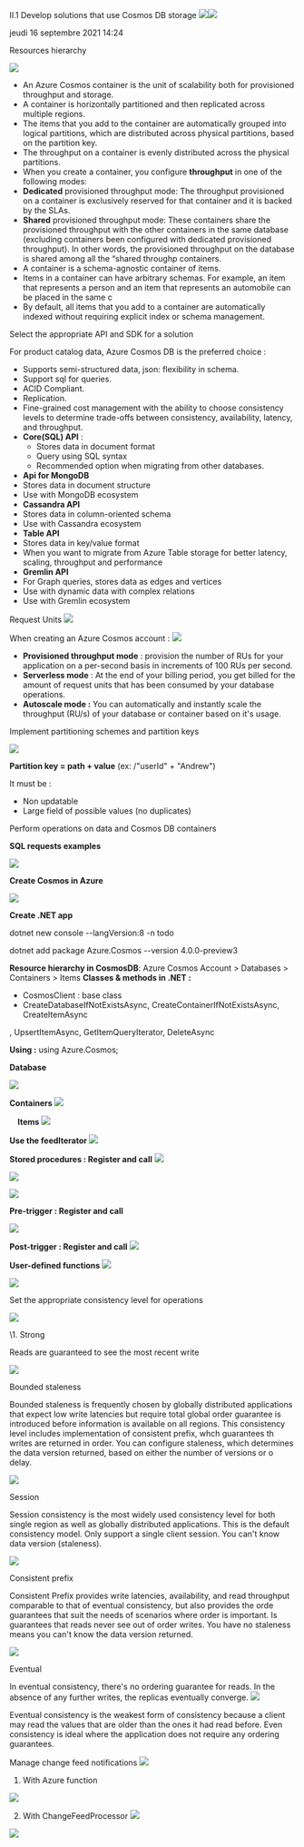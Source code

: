 ﻿II.1 Develop solutions that use Cosmos DB storage ![](Aspose.Words.3743b6dc-0547-4f39-a6a5-dd077037eadd.001.png)![](Aspose.Words.3743b6dc-0547-4f39-a6a5-dd077037eadd.002.png)

jeudi 16 septembre 2021  14:24 

Resources hierarchy 

![](Aspose.Words.3743b6dc-0547-4f39-a6a5-dd077037eadd.003.jpeg)

- An Azure Cosmos container is the unit of scalability both for provisioned throughput and storage.  
- A container is horizontally partitioned and then replicated across multiple regions.  
- The items that you add to the container are automatically grouped into logical partitions, which are distributed across physical partitions, based on the partition key.  
- The throughput on a container is evenly distributed across the physical partitions. 
- When you create a container, you configure **throughput** in one of the following modes: 
- **Dedicated** provisioned throughput mode: The throughput provisioned on a container is exclusively reserved for that container and it is backed by the SLAs. 
- **Shared** provisioned throughput mode: These containers share the provisioned throughput with the other containers in the same database (excluding containers been configured with dedicated provisioned throughput). In other words, the provisioned throughput on the database is shared among all the “shared throughp containers. 
- A container is a schema-agnostic container of items.  
- Items in a container can have arbitrary schemas. For example, an item that represents a person and an item that represents an automobile can be placed in the same c
- By default, all items that you add to a container are automatically indexed without requiring explicit index or schema management. 

Select the appropriate API and SDK for a solution  

For product catalog data, Azure Cosmos DB is the preferred choice : 

- Supports semi-structured data, json: flexibility in schema. 
- Support sql for queries. 
- ACID Compliant. 
- Replication. 
- Fine-grained cost management with the ability to choose consistency levels to determine trade-offs between consistency, availability, latency, and throughput. 
- **Core(SQL) API** :  
  - Stores data in document format 
  - Query using SQL syntax 
  - Recommended option when migrating from other databases. 
- **Api for MongoDB** 
- Stores data in document structure 
- Use with MongoDB ecosystem 
- **Cassandra API** 
- Stores data in column-oriented schema 
- Use with Cassandra ecosystem 
- **Table API** 
- Stores data in key/value format  
- When you want to migrate from Azure Table storage for better latency, scaling, throughput and performance 
- **Gremlin API** 
- For Graph queries, stores data as edges and vertices 
- Use with dynamic data with complex relations 
- Use with Gremlin ecosystem 

Request Units ![](Aspose.Words.3743b6dc-0547-4f39-a6a5-dd077037eadd.004.jpeg)

When creating an Azure Cosmos account :  ![](Aspose.Words.3743b6dc-0547-4f39-a6a5-dd077037eadd.004.jpeg)

- **Provisioned throughput mode** : provision the number of RUs for your application on a per-second basis in increments of 100 RUs per second. 
- **Serverless mode** : At the end of your billing period, you get billed for the amount of request units that has been consumed by your database operations. 
- **Autoscale mode :** You can automatically and instantly scale the throughput (RU/s) of your database or container based on it's usage. 

Implement partitioning schemes and partition keys  

![](Aspose.Words.3743b6dc-0547-4f39-a6a5-dd077037eadd.005.jpeg)

**Partition key = path + value** (ex: /"userId" + "Andrew") 

It must be :  

- Non updatable 
- Large field of possible values (no duplicates) 

Perform operations on data and Cosmos DB containers  

**SQL requests examples** 

![](Aspose.Words.3743b6dc-0547-4f39-a6a5-dd077037eadd.006.png)

**Create Cosmos in Azure** 

![](Aspose.Words.3743b6dc-0547-4f39-a6a5-dd077037eadd.007.jpeg)

**Create .NET app** 

dotnet new console --langVersion:8 -n todo 

dotnet add package Azure.Cosmos --version 4.0.0-preview3 

**Resource hierarchy in CosmosDB**: Azure Cosmos Account > Databases > Containers > Items **Classes & methods in .NET :**  

- CosmosClient : base class 
- CreateDatabaseIfNotExistsAsync, CreateContainerIfNotExistsAsync, CreateItemAsync 

, UpsertItemAsync, GetItemQueryIterator, DeleteAsync 

**Using :** using Azure.Cosmos; 

**Database** 

![](Aspose.Words.3743b6dc-0547-4f39-a6a5-dd077037eadd.008.jpeg)

**Containers** ![](Aspose.Words.3743b6dc-0547-4f39-a6a5-dd077037eadd.009.jpeg)

`  `**Items** ![](Aspose.Words.3743b6dc-0547-4f39-a6a5-dd077037eadd.009.jpeg)

**Use the feedIterator** ![](Aspose.Words.3743b6dc-0547-4f39-a6a5-dd077037eadd.010.jpeg)

**Stored procedures : Register and call** ![](Aspose.Words.3743b6dc-0547-4f39-a6a5-dd077037eadd.010.jpeg)

![](Aspose.Words.3743b6dc-0547-4f39-a6a5-dd077037eadd.011.jpeg)

![](Aspose.Words.3743b6dc-0547-4f39-a6a5-dd077037eadd.012.jpeg)

**Pre-trigger : Register and call** 

![](Aspose.Words.3743b6dc-0547-4f39-a6a5-dd077037eadd.013.jpeg)

**Post-trigger : Register and call** ![](Aspose.Words.3743b6dc-0547-4f39-a6a5-dd077037eadd.014.jpeg)

**User-defined functions** ![](Aspose.Words.3743b6dc-0547-4f39-a6a5-dd077037eadd.014.jpeg)

![](Aspose.Words.3743b6dc-0547-4f39-a6a5-dd077037eadd.015.jpeg)

Set the appropriate consistency level for operations  

![](Aspose.Words.3743b6dc-0547-4f39-a6a5-dd077037eadd.016.jpeg)

\1. Strong  

Reads are guaranteed to see the most recent write 

![](Aspose.Words.3743b6dc-0547-4f39-a6a5-dd077037eadd.017.jpeg)

Bounded staleness 

Bounded staleness is frequently chosen by globally distributed applications that expect low write latencies but require total global order guarantee is introduced before information is available on all regions. This consistency level includes implementation of consistent prefix, whch guarantees th writes are returned in order. You can configure staleness, which determines the data version returned, based on either the number of versions or o delay.

![](Aspose.Words.3743b6dc-0547-4f39-a6a5-dd077037eadd.018.jpeg)

Session 

Session consistency is the most widely used consistency level for both single region as well as globally distributed applications. This is the default consistency model. Only support a single client session. You can't know data version (staleness).

![](Aspose.Words.3743b6dc-0547-4f39-a6a5-dd077037eadd.019.jpeg)

Consistent prefix 

Consistent Prefix provides write latencies, availability, and read throughput comparable to that of eventual consistency, but also provides the orde guarantees that suit the needs of scenarios where order is important. Is guarantees that reads never see out of order writes. You have no staleness means you can't know the data version returned.

![](Aspose.Words.3743b6dc-0547-4f39-a6a5-dd077037eadd.020.jpeg)

Eventual 

In eventual consistency, there's no ordering guarantee for reads. In the absence of any further writes, the replicas eventually converge. ![](Aspose.Words.3743b6dc-0547-4f39-a6a5-dd077037eadd.021.jpeg)

Eventual consistency is the weakest form of consistency because a client may read the values that are older than the ones it had read before. Even consistency is ideal where the application does not require any ordering guarantees.

Manage change feed notifications ![](Aspose.Words.3743b6dc-0547-4f39-a6a5-dd077037eadd.021.jpeg)

1. With Azure function 

![](Aspose.Words.3743b6dc-0547-4f39-a6a5-dd077037eadd.022.jpeg)

2. With ChangeFeedProcessor ![](Aspose.Words.3743b6dc-0547-4f39-a6a5-dd077037eadd.023.jpeg)

![](Aspose.Words.3743b6dc-0547-4f39-a6a5-dd077037eadd.023.jpeg)
